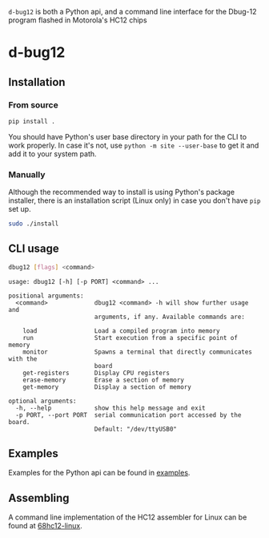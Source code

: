 `d-bug12` is both a Python api, and a command line interface for the Dbug-12 program flashed in Motorola's HC12 chips

d-bug12
========

## Installation

### From source

```bash
pip install .
```

You should have Python's user base directory in your path for the CLI to work properly. In case it's not, use `python -m site --user-base` to get it and add it to your system path.

### Manually

Although the recommended way to install is using Python's package installer, there is an installation script (Linux only) in case you don't have `pip` set up.

```bash
sudo ./install
```

## CLI usage

```bash
dbug12 [flags] <command>
```

```
usage: dbug12 [-h] [-p PORT] <command> ...

positional arguments:
  <command>             dbug12 <command> -h will show further usage and
                        arguments, if any. Available commands are:

    load                Load a compiled program into memory
    run                 Start execution from a specific point of memory
    monitor             Spawns a terminal that directly communicates with the
                        board
    get-registers       Display CPU registers
    erase-memory        Erase a section of memory
    get-memory          Display a section of memory

optional arguments:
  -h, --help            show this help message and exit
  -p PORT, --port PORT  serial communication port accessed by the board.
                        Default: "/dev/ttyUSB0"
```

## Examples

Examples for the Python api can be found in [examples](examples).

## Assembling

A command line implementation of the HC12 assembler for Linux can be found at [68hc12-linux](https://github.com/mlndz28/68hc12-linux).
